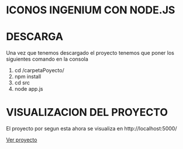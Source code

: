 # ICONOS INGENIUM CON NODE.JS

# DESCARGA 
<p>
    Una vez que tenemos descargado el proyecto tenemos que poner los 
    siguientes comando en la consola
</p>

<ol>
    <li>cd /carpetaPoyecto/</li>
    <li>npm install</li>
    <li>cd src</li>
    <li>node app.js</li>
</ol>

# VISUALIZACION DEL PROYECTO
<p>
    El proyecto por segun esta ahora se visualiza en http://localhost:5000/
</p>

<a href="http://localhost:5000/"> Ver proyecto </a>
